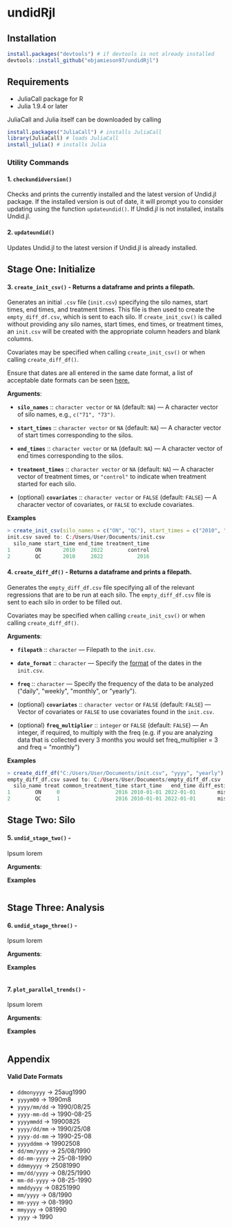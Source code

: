 # undidRjl


## Installation 
```R
install.packages("devtools") # if devtools is not already installed
devtools::install_github("ebjamieson97/undidRjl") 
```

## Requirements
* JuliaCall package for R
* Julia 1.9.4 or later

JuliaCall and Julia itself can be downloaded by calling
```R
install.packages("JuliaCall") # installs JuliaCall
library(JuliaCall) # loads JuliaCall
install_julia() # installs Julia
```

### Utility Commands

#### 1. `checkundidversion()`

Checks and prints the currently installed and the latest version of Undid.jl package. If the installed version is out of date, it will prompt you to consider updating using the function `updateundid()`. If Undid.jl is not installed, installs Undid.jl.


#### 2. `updateundid()`

Updates Undid.jl to the latest version if Undid.jl is already installed.


## Stage One: Initialize

#### 3. `create_init_csv()` - Returns a dataframe and prints a filepath.

Generates an initial `.csv` file (`init.csv`) specifying the silo names, start times, end times, and treatment times. This file is then used to create the `empty_diff_df.csv`, which is sent to each silo. If `create_init_csv()` is called without providing any silo names, start times, end times, or treatment times, an `init.csv` will be created with the appropriate column headers and blank columns. 

Covariates may be specified when calling `create_init_csv()` or when calling `create_diff_df()`.

Ensure that dates are all entered in the same date format, a list of acceptable date formats can be seen [here.](#valid-date-formats)

**Arguments**:
- **`silo_names`** :: `character vector` or `NA` (default: `NA`) — A character vector of silo names, e.g., `c("71", "73")`.
- **`start_times`** :: `character vector` or `NA` (default: `NA`) — A character vector of start times corresponding to the silos.
- **`end_times`** :: `character vector` or `NA` (default: `NA`) — A character vector of end times corresponding to the silos.
- **`treatment_times`** :: `character vector` or `NA` (default: `NA`) — A character vector of treatment times, or `"control"` to indicate when treatment started for each silo.
  
- (optional) **`covariates`** :: `character vector` or `FALSE` (default: `FALSE`) — A character vector of covariates, or `FALSE` to exclude covariates.

**Examples**
```R
> create_init_csv(silo_names = c("ON", "QC"), start_times = c("2010", "2010"), end_times = c("2022", "2022"), treatment_times = c("control", "2016"))
init.csv saved to: C:/Users/User/Documents/init.csv 
  silo_name start_time end_time treatment_time
1        ON       2010     2022        control
2        QC       2010     2022           2016
```

#### 4. `create_diff_df()` - Returns a dataframe and prints a filepath.

Generates the `empty_diff_df.csv` file specifying all of the relevant regressions that are to be run at each silo. The `empty_diff_df.csv` file is sent to each silo in order to be filled out.

Covariates may be specified when calling `create_init_csv()` or when calling `create_diff_df()`.

**Arguments**:
- **`filepath`** :: `character` — Filepath to the `init.csv`.
- **`date_format`** :: `character` — Specify the [format](#valid-date-formats) of the dates in the `init.csv`.
- **`freq`** :: `character` — Specify the frequency of the data to be analyzed ("daily", "weekly", "monthly", or "yearly").

- (optional) **`covariates`** :: `character vector` or `FALSE` (default: `FALSE`) — Vector of covariates or `FALSE` to use covariates found in the `init.csv`.
- (optional) **`freq_multiplier`** :: `integer` or `FALSE` (default: `FALSE`) — An integer, if required, to multiply with the freq (e.g. if you are analyzing data that is collected every 3 months you would set freq_multiplier = 3 and freq = "monthly")

**Examples**
```R
> create_diff_df("C:/Users/User/Documents/init.csv", "yyyy", "yearly")
empty_diff_df.csv saved to: C:/Users/User/Documents/empty_diff_df.csv 
  silo_name treat common_treatment_time start_time   end_time diff_estimate diff_var diff_estimate_covariates diff_var_covariates covariates date_format    freq
1        ON     0                  2016 2010-01-01 2022-01-01       missing  missing                  missing              missing       none        yyyy 1 year
2        QC     1                  2016 2010-01-01 2022-01-01       missing  missing                  missing              missing       none        yyyy 1 year 
```

## Stage Two: Silo

#### 5. `undid_stage_two()` - 

Ipsum lorem

**Arguments**:

**Examples**
```R
```

## Stage Three: Analysis

#### 6. `undid_stage_three()` - 

Ipsum lorem

**Arguments**:

**Examples**
```R
```

#### 7. `plot_parallel_trends()` - 

Ipsum lorem

**Arguments**:

**Examples**
```R
```

## Appendix

#### Valid Date Formats
- `ddmonyyyy` → 25aug1990
- `yyyym00` → 1990m8
- `yyyy/mm/dd` → 1990/08/25
- `yyyy-mm-dd` → 1990-08-25
- `yyyymmdd` → 19900825
- `yyyy/dd/mm` → 1990/25/08
- `yyyy-dd-mm` → 1990-25-08
- `yyyyddmm` → 19902508
- `dd/mm/yyyy` → 25/08/1990
- `dd-mm-yyyy` → 25-08-1990
- `ddmmyyyy` → 25081990
- `mm/dd/yyyy` → 08/25/1990
- `mm-dd-yyyy` → 08-25-1990
- `mmddyyyy` → 08251990
- `mm/yyyy` → 08/1990
- `mm-yyyy` → 08-1990
- `mmyyyy` → 081990
- `yyyy` → 1990

